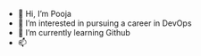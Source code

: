 - 👋 Hi, I’m Pooja
- 👀 I’m interested in pursuing a career in DevOps
- 🌱 I’m currently learning Github
- 📫 

<!---
poojanair1233/poojanair1233 is a ✨ special ✨ repository because its `README.md` (this file) appears on your GitHub profile.
You can click the Preview link to take a look at your changes.
--->
